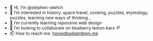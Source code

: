 - 👋 Hi, I’m @stephen-sketch
- 👀 I’m interested in history, space travel, cooking, puzzles, etymology, puzzles, learning new ways of thinking...
- 🌱 I’m currently learning reponsive web design
- 💞️ I’m looking to collaborate on blueberry lemon bars :P
- 📫 How to reach me: honiedbadger@pm.me

<!---
stephen-sketch/stephen-sketch is a ✨ special ✨ repository because its `README.md` (this file) appears on your GitHub profile.
You can click the Preview link to take a look at your changes.
--->
